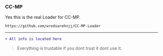 ### CC-MP

Yes this is the real Loader for CC-MP.
```
https://github.com/wrodsarehnjj/CC-MP-Loader
```
-------------------------------
```diff
+ All info is located here
```
> Everything is trustable if you dont trust it dont use it.
